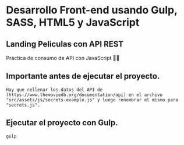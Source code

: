 # Desarrollo Front-end usando Gulp, SASS, HTML5 y JavaScript

## Landing Peliculas con API REST
Práctica de consumo de API con JavaScript 👩‍💻

## Importante antes de ejecutar el proyecto.
```
Hay que rellenar los datos del API de (https://www.themoviedb.org/documentation/api) en el archivo "src/assets/js/secrets-example.js" y luego renombrar el mismo para "secrets.js".
```

## Ejecutar el proyecto con Gulp.
```
gulp
```